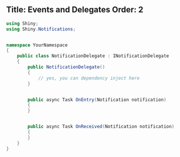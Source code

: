 <!--
This file was generate by MarkdownSnippets.
Source File: /input/docs/notifications/events.source.md
To change this file edit the source file and then re-run the generation using either the dotnet global tool (https://github.com/SimonCropp/MarkdownSnippets#markdownsnippetstool) or using the api (https://github.com/SimonCropp/MarkdownSnippets#running-as-a-unit-test).
-->
Title: Events and Delegates
Order: 2
---


```csharp
using Shiny;
using Shiny.Notifications;


namespace YourNamespace 
{
    public class NotificationDelegate : INotificationDelegate
    {
        public NotificationDelegate()
        {
            // yes, you can dependency inject here
        }


        public async Task OnEntry(Notification notification) 
        {
        }


        public async Task OnReceived(Notification notification)
        {
        }
    }
}
```
